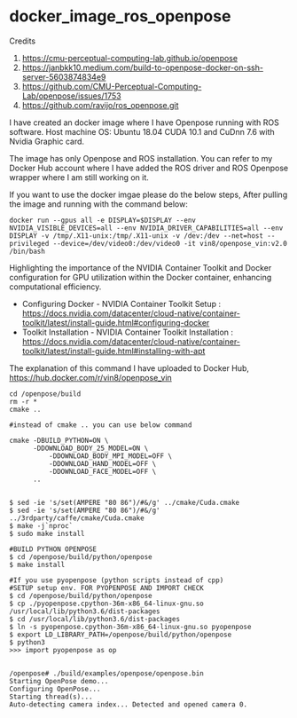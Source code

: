 # docker_image_ros_openpose

Credits
1. https://cmu-perceptual-computing-lab.github.io/openpose
2. https://janbkk10.medium.com/build-to-openpose-docker-on-ssh-server-5603874834e9
3. https://github.com/CMU-Perceptual-Computing-Lab/openpose/issues/1753
4. https://github.com/ravijo/ros_openpose.git

I have created an docker image where I have Openpose running with ROS software.
Host machine OS: Ubuntu 18.04 CUDA 10.1 and CuDnn 7.6 with Nvidia Graphic card.

The image has only Openpose and ROS installation. You can refer to my Docker Hub account where I have added the ROS driver and ROS Openpose wrapper where I am still working on it.


If you want to use the docker imgae please do the below steps,
After pulling the image and running with the command below:
```
docker run --gpus all -e DISPLAY=$DISPLAY --env NVIDIA_VISIBLE_DEVICES=all --env NVIDIA_DRIVER_CAPABILITIES=all --env DISPLAY -v /tmp/.X11-unix:/tmp/.X11-unix -v /dev:/dev --net=host --privileged --device=/dev/video0:/dev/video0 -it vin8/openpose_vin:v2.0 /bin/bash
```

Highlighting the importance of the NVIDIA Container Toolkit and Docker configuration for GPU utilization within the Docker container, enhancing computational efficiency.

- Configuring Docker - NVIDIA Container Toolkit Setup : https://docs.nvidia.com/datacenter/cloud-native/container-toolkit/latest/install-guide.html#configuring-docker
- Toolkit Installation - NVIDIA Container Toolkit Installation 
: https://docs.nvidia.com/datacenter/cloud-native/container-toolkit/latest/install-guide.html#installing-with-apt


The explanation of this command I have uploaded to Docker Hub,
https://hub.docker.com/r/vin8/openpose_vin
```
cd /openpose/build
rm -r *
cmake ..

#instead of cmake .. you can use below command

cmake -DBUILD_PYTHON=ON \
	  -DDOWNLOAD_BODY_25_MODEL=ON \
          -DDOWNLOAD_BODY_MPI_MODEL=OFF \
          -DDOWNLOAD_HAND_MODEL=OFF \
          -DDOWNLOAD_FACE_MODEL=OFF \
	  .. 
	  

$ sed -ie 's/set(AMPERE "80 86")/#&/g' ../cmake/Cuda.cmake
$ sed -ie 's/set(AMPERE "80 86")/#&/g' ../3rdparty/caffe/cmake/Cuda.cmake
$ make -j`nproc`
$ sudo make install

#BUILD PYTHON OPENPOSE
$ cd /openpose/build/python/openpose
$ make install

#If you use pyopenpose (python scripts instead of cpp)
#SETUP setup env. FOR PYOPENPOSE AND IMPORT CHECK
$ cd /openpose/build/python/openpose
$ cp ./pyopenpose.cpython-36m-x86_64-linux-gnu.so /usr/local/lib/python3.6/dist-packages
$ cd /usr/local/lib/python3.6/dist-packages
$ ln -s pyopenpose.cpython-36m-x86_64-linux-gnu.so pyopenpose
$ export LD_LIBRARY_PATH=/openpose/build/python/openpose
$ python3
>>> import pyopenpose as op


/openpose# ./build/examples/openpose/openpose.bin
Starting OpenPose demo...
Configuring OpenPose...
Starting thread(s)...
Auto-detecting camera index... Detected and opened camera 0.
```
